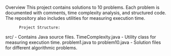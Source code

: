 Overview
This project contains solutions to 10 problems. Each problem is documented with comments, time complexity analysis, and structured code. The repository also includes utilities for measuring execution time.

          Project Structure:
src/ - Contains Java source files.
TimeComplexity.java - Utility class for measuring execution time.
problem1.java to problem10.java - Solution files for different algorithmic problems.
